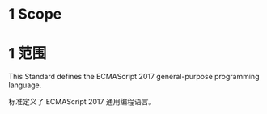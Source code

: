 # 1 Scope

# 1 范围

This Standard defines the ECMAScript 2017 general-purpose programming language.

标准定义了 ECMAScript 2017 通用编程语言。
